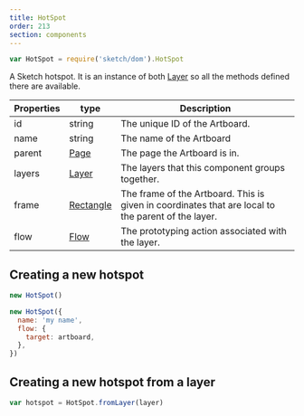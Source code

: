 ```yaml
---
title: HotSpot
order: 213
section: components
---
```


```javascript
var HotSpot = require('sketch/dom').HotSpot
```

A Sketch hotspot. It is an instance of both [Layer](#layer) so all the methods defined there are available.

| Properties | type                    | Description                                                                                        |
| ---------- | ----------------------- | -------------------------------------------------------------------------------------------------- |
| id         | string                  | The unique ID of the Artboard.                                                                     |
| name       | string                  | The name of the Artboard                                                                           |
| parent     | [Page](#page)           | The page the Artboard is in.                                                                       |
| layers     | [Layer](#layer)         | The layers that this component groups together.                                                    |
| frame      | [Rectangle](#rectangle) | The frame of the Artboard. This is given in coordinates that are local to the parent of the layer. |
| flow       | [Flow](#flow)           | The prototyping action associated with the layer.                                                  |

## Creating a new hotspot

```javascript
new HotSpot()
```

```javascript
new HotSpot({
  name: 'my name',
  flow: {
    target: artboard,
  },
})
```

## Creating a new hotspot from a layer

```javascript
var hotspot = HotSpot.fromLayer(layer)
```
